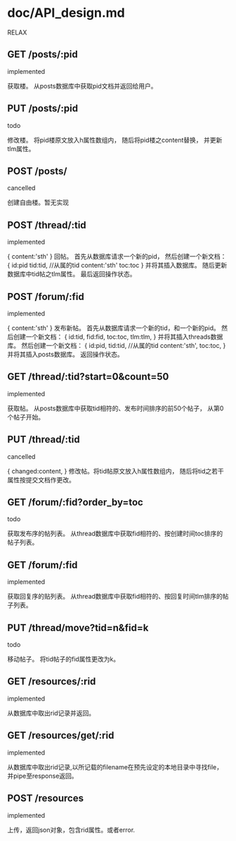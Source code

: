 # doc/API_design.md
RELAX

## GET /posts/:pid
implemented

获取楼。
从posts数据库中获取pid文档并返回给用户。

## PUT /posts/:pid
todo

修改楼。
将pid楼原文放入h属性数组内，
随后将pid楼之content替换，
并更新tlm属性。

## POST /posts/
cancelled

创建自由楼。暂无实现

## POST /thread/:tid
implemented

{
  content:'sth'
}
回帖。
首先从数据库请求一个新的pid，
然后创建一个新文档：
{
  id:pid
  tid:tid, //从属的tid
  content:'sth'
  toc:toc
}
并将其插入数据库。
随后更新数据库中tid帖之tlm属性。
最后返回操作状态。

## POST /forum/:fid
implemented

{
  content:'sth'
}
发布新帖。
首先从数据库请求一个新的tid，和一个新的pid。
然后创建一个新文档：
{
  id:tid,
  fid:fid,
  toc:toc,
  tlm:tlm,
}
并将其插入threads数据库。
然后创建一个新文档：
{
  id:pid,
  tid:tid, //从属的tid
  content:'sth',
  toc:toc,
}
并将其插入posts数据库。
返回操作状态。

## GET /thread/:tid?start=0&count=50
implemented

获取帖。
从posts数据库中获取tid相符的、发布时间排序的前50个帖子，
从第0个帖子开始。

## PUT /thread/:tid
cancelled

{
  changed:content,
}
修改帖。将tid帖原文放入h属性数组内，
随后将tid之若干属性按提交文档作更改。

## GET /forum/:fid?order_by=toc
todo

获取发布序的帖列表。
从thread数据库中获取fid相符的、按创建时间toc排序的帖子列表。

## GET /forum/:fid
implemented

获取回复序的贴列表。
从thread数据库中获取fid相符的、按回复时间tlm排序的帖子列表。

## PUT /thread/move?tid=n&fid=k
todo

移动帖子。
将tid帖子的fid属性更改为k。

## GET /resources/:rid
implemented

从数据库中取出rid记录并返回。

## GET /resources/get/:rid
implemented

从数据库中取出rid记录,以所记载的filename在预先设定的本地目录中寻找file，并pipe至response返回。

## POST /resources
implemented

上传，返回json对象，包含rid属性。或者error.
